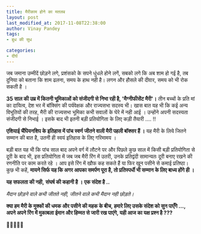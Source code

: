 ```yaml
---
title: मैरीकाम होने का मतलब
layout: post
last_modified_at: 2017-11-08T22:38:00
author: Vinay Pandey
tags:
- बुध की सुध

categories:
- दीर्घ
---
```

जब जमाना उम्मीदें छोड़ने लगे,
प्रशंसको के सपने धुंधले होने लगें, 
सबको लगे कि अब शाम हो गई है, 
तब दुनिया को बताना कि 
शाम ढलना, समय के हाथ नही है।
लगन और हौसले की दीवार,
समय को भी रोक सकती है ।

 **35 साल की उम्र में कितनी भूमिकाओं को संजीदगी से निभा रही है, 'मैग्नीफीसेंट मैरी'।** तीन बच्चों के प्रति मां का दायित्व, देश भर में बॉक्सिंग की पर्यवेक्षक और राज्यसभा सदस्य भी। खास बात यह भी कि कई अन्य विभूतियों की तरह, मैरी की राज्यसभा भूमिका कभी सवालों के घेरे में नही आई । उन्होंने अपनी सदस्यता संजीदगी से निभाई । इसके बाद भी इतनी बड़ी प्रतियोगिता के लिए कड़ी तैयारी .... !! 

**एशियाई चैंपियनशिप के इतिहास में पांच स्वर्ण जीतने वाली मैरी पहली बॉक्सर हैं ।** यह मैरी के लिये जितने सम्मान की बात है, उतनी ही स्वयं इतिहास के लिए गरिमामय । 

बड़ी बात यह भी कि पांच साल बाद अपने वर्ग में लौटने पर और पिछले कुछ साल में किसी बड़ी प्रतियोगिता से दूरी के बाद भी, इस प्रतियोगिता में जब जब मैरी रिंग में उतरी, उनके प्रतिद्वंदी सामान्यतः दूरी बनाए रखने की रणनीति पर काम करते रहे । आप इसे रिंग में खौफ कह सकते हैं या फिर खून पसीने से कमाई प्रतिष्ठा। कुछ भी कहें, **मायने सिर्फ यह कि अगर आपका समर्पण पूरा है, तो प्रतिस्पर्धी भी सम्मान के लिए बाध्य होंगे ही ।** 

**यह सफलता की नही,**
**संघर्ष की कहानी है ।** 
**एक संदेश है ..**

*मैदान छोड़ने वाले कभी जीतते नही,*
*जीतने वाले कभी मैदान नही छोड़ते।*

**क्या हम मैरी के मुक्कों की धमक और पसीने की महक के बीच, हमारे लिए उसके संदेश को सुन पाएँगे ...,**
**अपने अपने रिंग में मुकाबला ईमान और हिम्मत से जारी रख पाएंगे, यही आज का यक्ष प्रश्न है ???**

🙏🙏🙏🙏🙏



